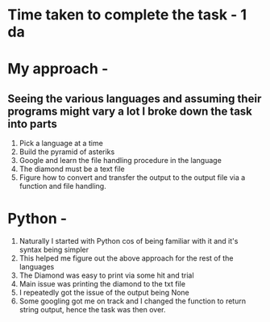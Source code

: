 # Time taken to complete the task - 1 da

# My approach - 
## Seeing the various languages and assuming their programs might vary a lot I broke down the task into parts
   1) Pick a language at a time
   2) Build the pyramid of asteriks
   3) Google and learn the file handling procedure in the language
   4) The diamond must be a text file
   5) Figure how to convert and transfer the output to the output file via a function and file handling.

# Python - 
   1) Naturally I started with Python cos of being familiar with it and it's syntax being simpler
   2) This helped me figure out the above approach for the rest of the languages
   3) The Diamond was easy to print via some hit and trial 
   4) Main issue was printing the diamond to the txt file 
   5) I repeatedly got the issue of the output being None
   6) Some googling got me on track and I changed the function to return string output, hence the task was then over.